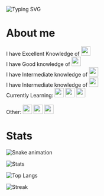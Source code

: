 <p><img src="https://readme-typing-svg.herokuapp.com?font=Fira+Code&amp;pause=1000&amp;center=true&amp;vCenter=true&amp;width=435&amp;lines=Hi+i+am+Tonie;A+Front-end+%26+Back-end+Developer+" alt="Typing SVG"></p>

<h1 id="about-me">About me</h1>

<p style="align:center">
         I have Excellent Knowledge of 
                    <img src="https://cdn.jsdelivr.net/gh/devicons/devicon/icons/javascript/javascript-original.svg" width="25" height="25"><br>
        I have Good knowledge of 
                    <img src="https://cdn.jsdelivr.net/gh/devicons/devicon/icons/css3/css3-original.svg" width="25" height="25"><br>
        I have Intermediate knowledge of 
                    <img src="https://cdn.jsdelivr.net/gh/devicons/devicon/icons/html5/html5-original.svg" width="25" height="25"><br>
        I have Intermediate knowledge of 
                    <img src="https://cdn.jsdelivr.net/gh/devicons/devicon/icons/python/python-original.svg" width="25" height="25"><br>
        Currently Learning: 
            <img src="https://cdn.jsdelivr.net/gh/devicons/devicon/icons/cplusplus/cplusplus-original.svg" height="25" width="25"> 
            <img src="https://cdn.jsdelivr.net/gh/devicons/devicon/icons/c/c-original.svg" height="25" width="25">
            <img src="https://cdn.jsdelivr.net/gh/devicons/devicon/icons/csharp/csharp-original.svg" height="25" width="25"><br><br>        Other: <img src="https://cdn.jsdelivr.net/gh/devicons/devicon/icons/denojs/denojs-original.svg" height="25" width="25">
                    <img src="https://cdn.jsdelivr.net/gh/devicons/devicon/icons/nodejs/nodejs-original.svg" height="25" width="25">
                    <img src="https://cdn.jsdelivr.net/gh/devicons/devicon/icons/php/php-original.svg" height="25" width="25">
</p>
         
<h1 id="stats">Stats</h1>
<p><img src="https://github.com/Tonie06/Tonie06/blob/output/github-contribution-grid-snake.svg" alt="Snake animation"></p>
<p><img src="https://github-readme-stats.vercel.app/api?username=tonie06&amp;show_icons=true&amp;theme=dark" alt="Stats"></p>
<p><img src="https://github-readme-stats.vercel.app/api/top-langs/?username=tonie06&amp;layout=compact&amp;theme=dark" alt="Top Langs"></p>
<p><img src="https://github-readme-streak-stats.herokuapp.com/?user=tonie06&amp;theme=dark" alt="Streak"></p>
